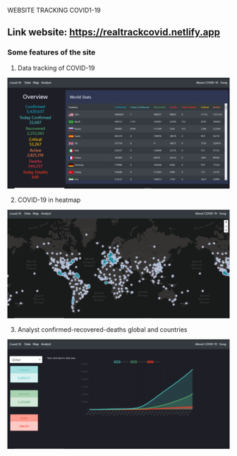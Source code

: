 WEBSITE TRACKING COVID1-19

## Link website: https://realtrackcovid.netlify.app

### Some features of the site

1. Data tracking of COVID-19

![](image/data.png)

2. COVID-19 in heatmap

![](image/map.png)

3. Analyst confirmed-recovered-deaths global and countries

![](image/analyst.png)
